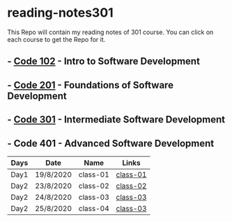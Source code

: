 # reading-notes301

This Repo will contain my reading notes of 301 course.
You can click on each course to get the Repo for it.

## - [Code 102](https://github.com/sayefdeen/reading-notes) - Intro to Software Development

## - [Code 201](https://github.com/sayefdeen/reading-notes201) - Foundations of Software Development

## - [Code 301](https://github.com/sayefdeen/reading-notes301) - Intermediate Software Development

## - Code 401 - Advanced Software Development

| Days |   Date    |   Name   |                               Links                               |
| :--: | :-------: | :------: | :---------------------------------------------------------------: |
| Day1 | 19/8/2020 | class-01 | [class-01](https://sayefdeen.github.io/reading-notes301/class-01) |
| Day2 | 23/8/2020 | class-02 | [class-02](https://sayefdeen.github.io/reading-notes301/class-02) |
| Day2 | 24/8/2020 | class-03 | [class-03](https://sayefdeen.github.io/reading-notes301/class-03) |
| Day2 | 25/8/2020 | class-04 | [class-03](https://sayefdeen.github.io/reading-notes301/class-04) |
